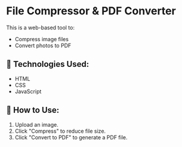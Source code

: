 # File Compressor & PDF Converter

This is a web-based tool to:
- Compress image files
- Convert photos to PDF

## 🔧 Technologies Used:
- HTML
- CSS
- JavaScript

## 🚀 How to Use:
1. Upload an image.
2. Click "Compress" to reduce file size.
3. Click "Convert to PDF" to generate a PDF file.


